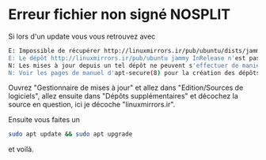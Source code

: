 # Erreur fichier non signé NOSPLIT

Si lors d'un update vous vous retrouvez avec

```bash
E: Impossible de récupérer http://linuxmirrors.ir/pub/ubuntu/dists/jammy/InRelease  Le fichier signé en clair n'est pas valable, ce qui a été reçu est « NOSPLIT ». Peut-être le réseau nécessite-t-il une authentification.
E: Le dépôt http://linuxmirrors.ir/pub/ubuntu jammy InRelease n'est pas signé.
N: Les mises à jour depuis un tel dépôt ne peuvent s'effectuer de manière sécurisée, et sont donc désactivées par défaut.
N: Voir les pages de manuel d'apt-secure(8) pour la création des dépôts et les détails de configuration d'un utilisateur.
```

Ouvrez "Gestionnaire de mises à jour" et allez dans "Edition/Sources de logiciels", allez ensuite dans "Dépôts supplémentaires"
et décochez la source en question, ici je décoche "linuxmirrors.ir".

Ensuite vous faites un

```bash
sudo apt update && sudo apt upgrade
```

et voilà.
